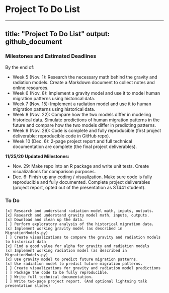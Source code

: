 # Project To Do List
---
title: "Project To Do List"
output: github_document
---

### Milestones and Estimated Deadlines

By the end of:   
 
* Week 5 (Nov. 1): Research the necessary math behind the gravity and radiation models. Create a Markdown document to collect notes and online resources.  
* Week 6 (Nov. 8): Implement a gravity model and use it to model human migration patterns using historical data.  
* Week 7 (Nov. 15): Implement a radiation model and use it to human migration patterns using historical data.  
* Week 8 (Nov. 22): Compare how the two models differ in modeling historical data. Simulate predictions of human migration patterns in the future and compare how the two models differ in predicting patterns.  
* Week 9 (Nov. 29): Code is complete and fully reproducible (first project deliverable: reproducible code in GitHub repo).  
* Week 10 (Dec. 6): 2-page project report and full technical documentation are complete (the final project deliverables).  

**11/25/20 Updated Milestones:**

* Nov. 29: Make repo into an R package and write unit tests. Create visualizations for comparison purposes. 
* Dec. 6: Finish up any coding / visualization. Make sure code is fully reproducible and fully documented. Complete project deliverables (project report, opted out of the presentation as ST441 student).
    
### To Do
    [x] Research and understand radiation model math, inputs, outputs.
    [x] Research and understand gravity model math, inputs, outputs.
    [x] Download and clean up the data.
    [ ] Perform exploratory analysis of the historical migration data.
    [x] Implement working gravity model (as described in MigrationModels.py)
    [ ] Create visualizations to compare the gravity and radiation models to historical data 
    [x] Find a good value for alpha for gravity and radiation models
    [x] Implement working radiation model (as described in MigrationModels.py)
    [x] Use gravity model to predict future migration patterns.
    [x] Use radiation model to predict future migration patterns.
    [ ] Create visualizations for gravity and radiation model predictions
    [ ] Package the code to be fully reproducible.
    [ ] Write full technical documentation.
    [ ] Write two-page project report. (And optional lightning talk presentation slides)